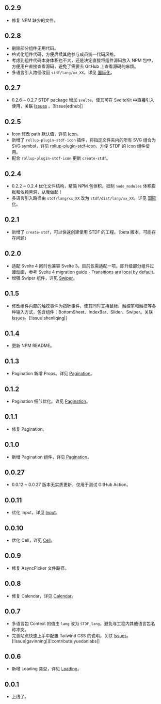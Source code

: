 ## 0.2.9

- 修复 NPM 缺少的文件。

## 0.2.8

- 删除部分组件无用代码。
- 格式化组件代码，方便后续其他参与成员统一代码风格。
- 考虑到组件代码本身体积也不大，还是决定直接将组件源码放入 NPM 包中，方便用户直接查看源码，避免了需要去 GitHub 上查看源码的麻烦。
- 多语言引入路径改回 `stdf/lang/xx_XX`，详见 [国际化](https://stdf.design/#/guide?nav=internation)。

## 0.2.7

- 0.2.6 ~ 0.2.7 STDF package 增加 `svelte`，使其可在 SvelteKit 中直接引入使用，关联 [Issues](https://github.com/dufu1991/stdf/issues/9) 。[!issue|edhub|]

## 0.2.5

- Icon 修改 path 默认值，详见 [Icon](https://stdf.design/#/components?nav=icon&tab=4)。
- 新增了 `rollup-plugin-stdf-icon` 插件，将指定文件夹内的所有 SVG 组合为 SVG symbol，详见 [rollup-plugin-stdf-icon](https://www.npmjs.com/package/rollup-plugin-stdf-icon)，方便 STDF 的 Icon 组件使用。
- 配合 `rollup-plugin-stdf-icon` 更新 `create-stdf`。

## 0.2.4

- 0.2.2 ~ 0.2.4 优化文件结构，精简 NPM 包体积。抵制 `node_modules` 体积膨胀和依赖黑洞，从我做起！
- 多语言引入路径由 `stdf/lang/xx_XX` 改为 `stdf/dist/lang/xx_XX`，详见 [国际化](https://stdf.design/#/guide?nav=internation)。

## 0.2.1

- 新增了 `create-stdf`，可以快速创建使用 STDF 的工程。（beta 版本，可能存在问题）

## 0.2.0

- 适配 Svelte 4 同时也兼容 Svelte 3。目前仅需适配一项，即升级部分组件过渡动画，参考 Svelte 4 migration guide - [Transitions are local by default](https://svelte.dev/docs/v4-migration-guide#transitions-are-local-by-default)。
- 增强 Swiper 组件，详见 [Swiper](https://stdf.design/#/components?nav=swiper&tab=4)。

## 0.1.5

- 修改组件内部的触摸事件为指针事件，使其同时支持鼠标、触控笔和触摸等各种输入方式，包含组件：BottomSheet、IndexBar、Slider、Swiper。关联 [Issues](https://github.com/dufu1991/stdf/issues/5)。[!issue|shenliqing|]

## 0.1.4

- 更新 NPM README。

## 0.1.3

- Pagination 新增 Props。详见 [Pagination](https://stdf.design/#/components?nav=pagination&tab=4)。

## 0.1.2

- Pagination 细节优化。详见 [Pagination](https://stdf.design/#/components?nav=pagination&tab=4)。

## 0.1.1

- 修复 Pagination。

## 0.1.0

- 新增 Pagination 组件，详见 [Pagination](https://stdf.design/#/components?nav=pagination&tab=0)。

## 0.0.27

- 0.0.12 ~ 0.0.27 版本无实质更新，仅用于测试 GitHub Action。

## 0.0.11

- 优化 Input，详见 [Input](https://stdf.design/#/components?nav=input&tab=4)。

## 0.0.10

- 优化 Cell，详见 [Cell](https://stdf.design/#/components?nav=cell&tab=4)。

## 0.0.9

- 修复 AsyncPicker 文件路径。

## 0.0.8

- 修复 Calendar，详见 [Calendar](https://stdf.design/#/components?nav=calendar&tab=4)。

## 0.0.7

- 多语言包 Context 的值由 `lang` 改为 `STDF_lang`，避免与工程内其他语言包名称冲突。
- 完善站点快速上手中配置 Tailwind CSS 的说明，关联 [Issues](https://github.com/dufu1991/stdf/issues/1)。[!issue|gavinning|][!contribute|yuedanlabs|]

## 0.0.6

- 新增 Loading 类型，详见 [Loading](https://stdf.design/#/components?nav=loading&tab=4)。

## 0.0.1

- 上线了。
